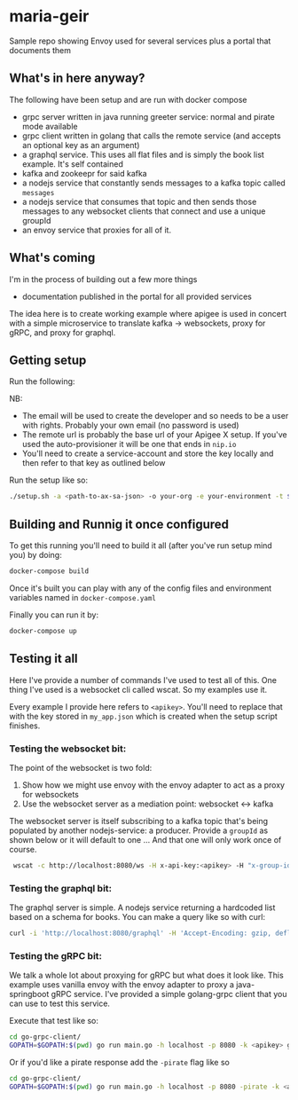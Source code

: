 # maria-geir
Sample repo showing Envoy used for several services plus a portal that documents them

## What's in here anyway?
The following have been setup and are run with docker compose
* grpc server written in java running greeter service: normal and pirate mode available
* grpc client written in golang that calls the remote service (and accepts an optional key as an argument)
* a graphql service. This uses all flat files and is simply the book list example. It's self contained
* kafka and zookeepr for said kafka
* a nodejs service that constantly sends messages to a kafka topic called `messages`
* a nodejs service that consumes that topic and then sends those messages to any websocket clients that connect and use a unique groupId
* an envoy service that proxies for all of it.

## What's coming
I'm in the process of building out a few more things
* documentation published in the portal for all provided services

The idea here is to create working example where apigee is used in concert with a simple microservice
to translate kafka -> websockets, proxy for gRPC, and proxy for graphql.

## Getting setup
Run the following:

NB:
* The email will be used to create the developer and so needs to be a user with rights. Probably your own email (no password is used)
* The remote url is probably the base url of your Apigee X setup. If you've used the auto-provisioner it will be one that ends in `nip.io`
* You'll need to create a service-account and store the key locally and then refer to that key as outlined below

Run the setup like so:

```bash
./setup.sh -a <path-to-ax-sa-json> -o your-org -e your-environment -t $(gcloud beta auth print-access-token) -r "http://remote-url-for-apigee-x" -u user@email.com
```

## Building and Runnig it once configured
To get this running you'll need to build it all (after you've run setup mind you) by doing:

```bash
docker-compose build
```

Once it's built you can play with any of the config files and environment variables named
in `docker-compose.yaml`

Finally you can run it by:

```bash
docker-compose up
```

## Testing it all
Here I've provide a number of commands I've used to test all of this. One thing I've used is a websocket cli called wscat.
So my examples use it.

Every example I provide here refers to `<apikey>`. You'll need to replace that with the key stored in `my_app.json` which
is created when the setup script finishes.

### Testing the websocket bit:
The point of the websocket is two fold:
1. Show how we might use envoy with the envoy adapter to act as a proxy for websockets
2. Use the websocket server as a mediation point: websocket <-> kafka

The websocket server is itself subscribing to a kafka topic that's being populated by another nodejs-service: a producer.
Provide a `groupId` as shown below or it will default to one ... And that one will only work once of course.

```bash
 wscat -c http://localhost:8080/ws -H x-api-key:<apikey> -H "x-group-id: first"
```

### Testing the graphql bit:
The graphql server is simple. A nodejs service returning a hardcoded list based on a schema for books. You can make a query like so with curl:

```bash
curl -i 'http://localhost:8080/graphql' -H 'Accept-Encoding: gzip, deflate, br' -H 'Content-Type: application/json' -H 'Accept: application/json' -H 'Connection: keep-alive' --data-binary '{"query":"{\n  books {\n    title\n    author\n  }\n}"}' -H "x-api-key: <apikey>" -H "host: envoy.local"
```
### Testing the gRPC bit:
We talk a whole lot about proxying for gRPC but what does it look like. This example uses vanilla envoy with the envoy adapter
to proxy a java-springboot gRPC service. I've provided a simple golang-grpc client that you can use to test this service.

Execute that test like so:

```bash
cd go-grpc-client/
GOPATH=$GOPATH:$(pwd) go run main.go -h localhost -p 8080 -k <apikey> gobblybook
```
Or if you'd like a pirate response add the `-pirate` flag like so
```bash
cd go-grpc-client/
GOPATH=$GOPATH:$(pwd) go run main.go -h localhost -p 8080 -pirate -k <apikey> gobblybook
```
